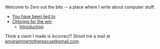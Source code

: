 Welcome to Zero out the bits -- a place where I write about computer stuff.

- [You have been lied to](./you_have_been_lied_to.md)
- [Chloring for the win](./chloring_for_the_win.md)
    - [Introduction](./chloring_for_the_win_introduction.md)

Think a claim I made is incorrect? Shoot me a mail at programmertotherescue@gmail.com.
